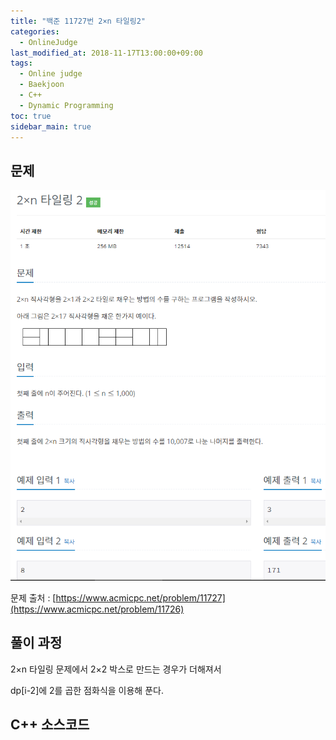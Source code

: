```yaml
---
title: "백준 11727번 2×n 타일링2"
categories: 
  - OnlineJudge
last_modified_at: 2018-11-17T13:00:00+09:00
tags: 
  - Online judge
  - Baekjoon
  - C++
  - Dynamic Programming
toc: true
sidebar_main: true
---
```


## 문제

![11727](https://github.com/lesslate/lesslate.github.io/blob/master/assets/img/OnlineJudge/11727.png?raw=true)

문제 출처 : [https://www.acmicpc.net/problem/11727](https://www.acmicpc.net/problem/11726)


## 풀이 과정

2×n 타일링 문제에서 2×2 박스로 만드는 경우가 더해져서 

dp[i-2]에 2를 곱한 점화식을 이용해 푼다.

## C++ 소스코드

<script src="https://gist.github.com/lesslate/26757ad6817a87d1860bbd72720a6425.js"></script>